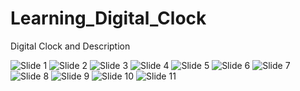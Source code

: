 # Learning_Digital_Clock
Digital Clock and Description

![Slide 1]([URL_TO_IMAGE_1](https://github.com/TechieMoon/Learning_Digital_Clock/blob/main/Slides/Slide%201.PNG))
![Slide 2]([URL_TO_IMAGE_1](https://github.com/TechieMoon/Learning_Digital_Clock/blob/main/Slides/Slide%202.PNG))
![Slide 3]([URL_TO_IMAGE_1](https://github.com/TechieMoon/Learning_Digital_Clock/blob/main/Slides/Slide%203.PNG))
![Slide 4]([URL_TO_IMAGE_1](https://github.com/TechieMoon/Learning_Digital_Clock/blob/main/Slides/Slide%204.PNG))
![Slide 5]([URL_TO_IMAGE_1](https://github.com/TechieMoon/Learning_Digital_Clock/blob/main/Slides/Slide%205.PNG))
![Slide 6]([URL_TO_IMAGE_1](https://github.com/TechieMoon/Learning_Digital_Clock/blob/main/Slides/Slide%206.PNG))
![Slide 7]([URL_TO_IMAGE_1](https://github.com/TechieMoon/Learning_Digital_Clock/blob/main/Slides/Slide%207.PNG))
![Slide 8]([URL_TO_IMAGE_1](https://github.com/TechieMoon/Learning_Digital_Clock/blob/main/Slides/Slide%208.PNG))
![Slide 9]([URL_TO_IMAGE_1](https://github.com/TechieMoon/Learning_Digital_Clock/blob/main/Slides/Slide%209.PNG))
![Slide 10]([URL_TO_IMAGE_1](https://github.com/TechieMoon/Learning_Digital_Clock/blob/main/Slides/Slide%2010.PNG))
![Slide 11]([URL_TO_IMAGE_1](https://github.com/TechieMoon/Learning_Digital_Clock/blob/main/Slides/Slide%2011.PNG))
